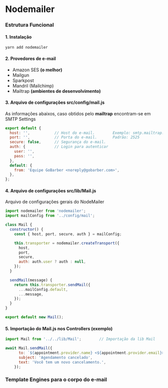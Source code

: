 # Nodemailer

### Estrutura Funcional

#### 1. Instalação
`yarn add nodemailer`

#### 2. Provedores de e-mail
* Amazon SES **(o melhor)**
* Mailgun
* Sparkpost
* Mandril (Mailchimp)
* Mailtrap **(ambientes de desenvolvimento)**

#### 3. Arquivo de configurações src/config/mail.js
As informações abaixos, caso obtidos pelo **mailtrap** encontram-se em SMTP Settings

```js
export default {
  host: '',           // Host do e-mail.        Exemplo: smtp.mailtrap.io
  port: '',           // Porta do e-mail.       Padrão: 2525
  secure: false,      // Segurança do e-mail.
  auth: {             // Login para autenticar
    user: '',
    pass: '',
  },
  default: {
    from: 'Equipe GoBarber <noreply@gobarber.com>',
  },
};
```
#### 4. Arquivo de configurações src/lib/Mail.js
Arquivo de configurações gerais do NodeMailer

```js
import nodemailer from 'nodemailer';
import mailConfig from '../config/mail';

class Mail {
  constructor() {
    const { host, port, secure, auth } = mailConfig;

    this.transporter = nodemailer.createTransport({
      host,
      port,
      secure,
      auth: auth.user ? auth : null,
    });
  }

  sendMail(message) {
    return this.transporter.sendMail({
      ...mailConfig.default,
      ...message,
    });
  }
}

export default new Mail();
```

#### 5. Importação do Mail.js nos Controllers (exemplo)
```js
import Mail from '../../lib/Mail';        // Importação da lib Mail

await Mail.sendMail({
      to: `${appointment.provider.name} <${appointment.provider.email}>`,
      subject: 'Agendamento cancelado',
      text: 'Você tem um novo cancelamento.',
    });
```

### Template Engines para o corpo do e-mail